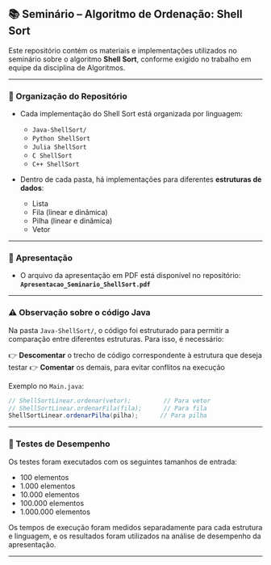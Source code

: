 ## 📚 Seminário – Algoritmo de Ordenação: Shell Sort

Este repositório contém os materiais e implementações utilizados no seminário sobre o algoritmo **Shell Sort**, conforme exigido no trabalho em equipe da disciplina de Algoritmos.

---

### 📂 Organização do Repositório

* Cada implementação do Shell Sort está organizada por linguagem:

  * `Java-ShellSort/`
  * `Python ShellSort`
  * `Julia ShellSort`
  * `C ShellSort`
  * `C++ ShellSort`

* Dentro de cada pasta, há implementações para diferentes **estruturas de dados**:

  * Lista
  * Fila (linear e dinâmica)
  * Pilha (linear e dinâmica)
  * Vetor

---

### 📄 Apresentação

* O arquivo da apresentação em PDF está disponível no repositório:
  **`Apresentacao_Seminario_ShellSort.pdf`**

---

### ⚠️ Observação sobre o código Java

Na pasta `Java-ShellSort/`, o código foi estruturado para permitir a comparação entre diferentes estruturas.
Para isso, é necessário:

👉 **Descomentar** o trecho de código correspondente à estrutura que deseja testar
👉 **Comentar** os demais, para evitar conflitos na execução

Exemplo no `Main.java`:

```java
// ShellSortLinear.ordenar(vetor);         // Para vetor
// ShellSortLinear.ordenarFila(fila);      // Para fila
ShellSortLinear.ordenarPilha(pilha);      // Para pilha
```

---

### 🧪 Testes de Desempenho

Os testes foram executados com os seguintes tamanhos de entrada:

* 100 elementos
* 1.000 elementos
* 10.000 elementos
* 100.000 elementos
* 1.000.000 elementos

Os tempos de execução foram medidos separadamente para cada estrutura e linguagem, e os resultados foram utilizados na análise de desempenho da apresentação.

---
